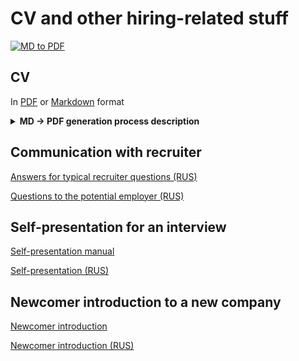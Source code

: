 # CV and other hiring-related stuff
[![MD to PDF](https://github.com/andrei-punko/cv/actions/workflows/convert-md-to-pdf.yml/badge.svg)](https://github.com/andrei-punko/cv/actions/workflows/convert-md-to-pdf.yml)

## CV
In [PDF](CV/pdf/Andrei_Punko_CV_(eng).pdf) or [Markdown](CV/Andrei_Punko_CV_(eng).md) format

<details>
  <summary><b>MD -> PDF generation process description</b></summary>

- Adjust CV [source](CV/Andrei_Punko_CV_(eng).md) in Markdown format
- Adjust CSS [style](CV/style.css) if needed
- Run [shell script](CV/generate-pdf.sh) if you need to generate CV locally or
- Push changes into [repo](https://github.com/andrei-punko/cv) to generate CV using GitHub
  actions [workflow](.github/workflows/convert-md-to-pdf.yml)
- Pull new commit from GitHub
- Get [generated CV](CV/pdf/Andrei_Punko_CV_(eng).pdf) in PDF format from [CV/pdf](CV/pdf) folder
</details>

## Communication with recruiter
[Answers for typical recruiter questions (RUS)](QnA/Ответы%20на%20типичные%20вопросы%20рекрутера.md)

[Questions to the potential employer (RUS)](QnA/Вопросы%20потенциальному%20работодателю.md)

## Self-presentation for an interview
[Self-presentation manual](Self-presentation/Self-presentation%20manual.pdf)

[Self-presentation (RUS)](Self-presentation/Self-presentation_(rus).md)

## Newcomer introduction to a new company
[Newcomer introduction](Newcomer%20introduction/Andrei%20Punko%20-%20Newcomer%20introduction.md)

[Newcomer introduction (RUS)](Newcomer%20introduction/Андрей%20Пунько%20-%20Представление%20сотрудника.md)
